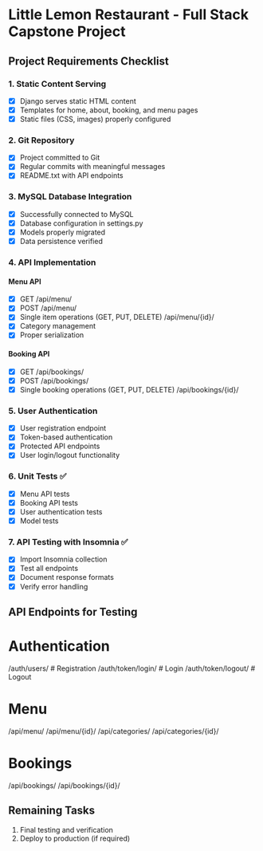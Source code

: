# Little Lemon Restaurant - Full Stack Capstone Project

## Project Requirements Checklist

### 1. Static Content Serving 
- [x] Django serves static HTML content
- [x] Templates for home, about, booking, and menu pages
- [x] Static files (CSS, images) properly configured

### 2. Git Repository 
- [x] Project committed to Git
- [x] Regular commits with meaningful messages
- [x] README.txt with API endpoints

### 3. MySQL Database Integration 
- [x] Successfully connected to MySQL
- [x] Database configuration in settings.py
- [x] Models properly migrated
- [x] Data persistence verified

### 4. API Implementation
#### Menu API 
- [x] GET /api/menu/
- [x] POST /api/menu/
- [x] Single item operations (GET, PUT, DELETE) /api/menu/{id}/
- [x] Category management
- [x] Proper serialization

#### Booking API 
- [x] GET /api/bookings/
- [x] POST /api/bookings/
- [x] Single booking operations (GET, PUT, DELETE) /api/bookings/{id}/

### 5. User Authentication
- [x] User registration endpoint
- [x] Token-based authentication
- [x] Protected API endpoints
- [x] User login/logout functionality

### 6. Unit Tests ✅
- [x] Menu API tests
- [x] Booking API tests
- [x] User authentication tests
- [x] Model tests

### 7. API Testing with Insomnia ✅
- [x] Import Insomnia collection
- [x] Test all endpoints
- [x] Document response formats
- [x] Verify error handling

## API Endpoints for Testing

# Authentication
/auth/users/   # Registration
/auth/token/login/   # Login
/auth/token/logout/  # Logout

# Menu
/api/menu/
/api/menu/{id}/
/api/categories/
/api/categories/{id}/

# Bookings
/api/bookings/
/api/bookings/{id}/

## Remaining Tasks

1. Final testing and verification
2. Deploy to production (if required)
